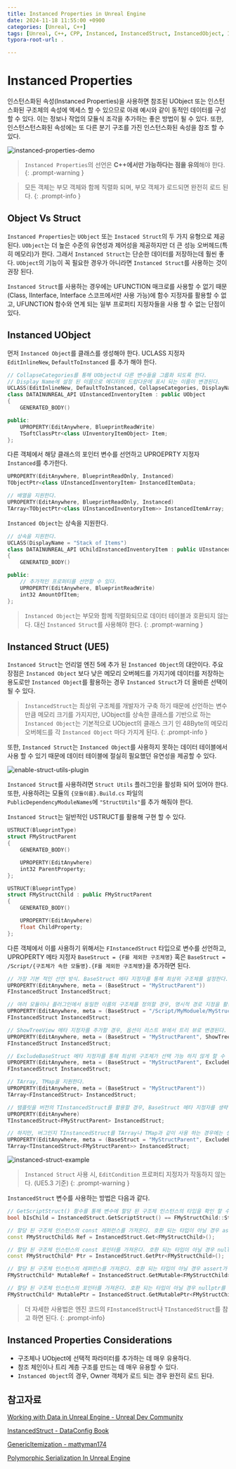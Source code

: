 ```yaml
---
title: Instanced Properties in Unreal Engine
date: 2024-11-18 11:55:00 +0900
categories: [Unreal, C++]
tags: [Unreal, C++, CPP, Instanced, InstancedStruct, InstancedObject, InstancedProperties]
typora-root-url: .

---
```


# Instanced Properties

인스턴스화된 속성(Instanced Properties)을 사용하면 참조된 UObject 또는 인스턴스화된 구조체의 속성에 엑세스 할 수 있으므로 아래 예시와 같이 동적인 데이터를 구성 할 수 있다. 이는 정보나 작업의 모듈식 조각을 추가하는 좋은 방법이 될 수 있다. 또한, 인스턴스턴스화된 속성에는 또 다른 분기 구조를 가진 인스턴스화된 속성을 참조 할 수 있다.

![instanced-properties-demo](/../assets/img/2024-11-18-unreal-instanced-property/instanced-properties-demo.gif)

> `Instanced Properties`의 선언은 **C++에서만 가능하다는 점을 유의**해야 한다.
{: .prompt-warning }

> 모든 객체는 부모 객체와 함께 직렬화 되며, 부모 객체가 로드되면 완전히 로드 된다.
{: .prompt-info }



## Object Vs Struct

`Instanced Properties`는 `UObject` 또는 `Instaced Struct`의 두 가지 유형으로 제공된다. `UObject`는 더 높은 수준의 유연성과 제어성을 제공하지만 더 큰 성능 오버헤드(특히 메모리)가 한다. 그래서 `Instanced Struct`는 단순한 데이터를 저장하는데 훨씬 좋다. `UObject`의 기능이 꼭 필요한 경우가 아니라면 `Instanced Struct`를 사용하는 것이 권장 된다.

`Instanced Struct`를 사용하는 경우에는 UFUNCTION 매크로를 사용할 수 없기 때문(Class, IInterface, Interface 스코프에서만 사용 가능)에 함수 지정자를 활용할 수 없고, UFUNCTION 함수와 연계 되는 일부 프로퍼티 지정자들을 사용 할 수 없는 단점이 있다.



## Instanced UObject

먼저 `Instanced Object`를 클래스를 생성해야 한다.  UCLASS 지정자 `EditInlineNew`, `DefaultToInstanced` 를 추가 해야 한다.

```cpp
// CollapseCategories를 통해 UObject내 다른 변수들을 그룹화 되도록 한다.
// Display Name에 설정 된 이름으로 에디터의 드랍다운에 표시 되는 이름이 변경된다.
UCLASS(EditInlineNew, DefaultToInstanced, CollapseCategories, DisplayName = "Single Item")
class DATAINUNREAL_API UInstancedInventoryItem : public UObject
{
	GENERATED_BODY()

public:
	UPROPERTY(EditAnywhere, BlueprintReadWrite)
    TSoftClassPtr<class UInventoryItemObject> Item;
};
```

다른 객체에서 해당 클래스의 포인터 변수를 선언하고 UPROEPRTY 지정자 `Instanced`를 추가한다.

```cpp
UPROPERTY(EditAnywhere, BlueprintReadOnly, Instanced)
TObjectPtr<class UInstancedInventoryItem> InstancedItemData;

// 배열을 지원한다.
UPROPERTY(EditAnywhere, BlueprintReadOnly, Instanced)
TArray<TObjectPtr<class UInstancedInventoryItem>> InstancedItemArray;
```

`Instanced Object`는 상속을 지원한다. 

```cpp
// 상속을 지원한다.
UCLASS(DisplayName = "Stack of Items")
class DATAINUNREAL_API UChildInstancedInventoryItem : public UInstancedInventoryItem
{
	GENERATED_BODY()

public:
	// 추가적인 프로퍼티를 선언할 수 있다.
	UPROPERTY(EditAnywhere, BlueprintReadWrite)
    int32 AmountOfItem;
};
```

> `Instanced Object`는 부모와 함께 직렬화되므로 데이터 테이블과 호환되지 않는다. 대신 `Instanced Struct`를 사용해야 한다.
{: .prompt-warning }



## Instanced Struct (UE5)

`Instanced Struct`는 언리얼 엔진 5에 추가 된 `Instanced Object`의 대안이다. 주요 장점은 `Instanced Object` 보다 낮은 메모리 오버헤드를 가지기에 데이터를 저장하는 용도로만 `Instanced Object`를 활용하는 경우 `Instanced Struct`가 더 올바른 선택이 될 수 있다. 

> `InstancedStruct`는 최상위 구조체를 개발자가 구축 하기 때문에 선언하는 변수 만큼 메모리 크기를 가지지만, UObject를 상속한 클래스를 기반으로 하는 `Instanced Object`는 기본적으로 UObject의 클래스 크기 인 48Byte의 메모리 오버헤드를 각 `Instanced Object` 마다 가지게 된다.
{: .prompt-info }

또한, `Instanced Struct`는 `Instanced Object`를 사용하지 못하는 데이터 테이블에서 사용 할 수 있기 때문에 데이터 테이블에 절실히 필요했던 유연성을 제공할 수 있다.

![enable-struct-utils-plugin](/../assets/img/2024-11-18-unreal-instanced-struct/enable-struct-utils-plugin.png)

`Instanced Struct`를 사용하려면 `Struct Utils` 플러그인을 활성화 되어 있어야 한다. 또한, 사용하려는 모듈의 `{모듈이름}.Build.cs` 파일의 `PublicDependencyModuleNames`에 `"StructUtils"`를 추가 해줘야 한다.

`Instanced Struct`는 일반적인 USTRUCT를 활용해 구현 할 수 있다. 

```cpp
USTRUCT(BlueprintType)
struct FMyStructParent
{
	GENERATED_BODY()

	UPROPERTY(EditAnywhere)
	int32 ParentProperty;
};

USTRUCT(BlueprintType)
struct FMyStructChild : public FMyStructParent
{
	GENERATED_BODY()

	UPROPERTY(EditAnywhere)
	float ChildProperty;
};
```

다른 객체에서 이를 사용하기 위해서는 `FInstancedStruct` 타입으로 변수를 선언하고, UPROPERTY 메타 지정자 `BaseStruct = {F를 제외한 구조체명}` 혹은 `BaseStruct = /Script/{구조체가 속한 모듈명}.{F를 제외한 구조체명}`을 추가하면 된다.

```cpp
// 가장 기본 적인 선언 방식. BaseStruct 메타 지정자를 통해 최상위 구조체를 설정한다.
UPROPERTY(EditAnywhere, meta = (BaseStruct = "MyStructParent"))
FInstancedStruct InstancedStruct;

// 여러 모듈이나 플러그인에서 동일한 이름의 구조체를 정의할 경우, 명시적 경로 지정을 활용한다.
UPROPERTY(EditAnywhere, meta = (BaseStruct = "/Script/MyModuele/MyStructParent"))
FInstancedStruct InstancedStruct;

// ShowTreeView 메타 지정자를 추가할 경우, 옵션이 리스트 뷰에서 트리 뷰로 변경된다.
UPROPERTY(EditAnywhere, meta = (BaseStruct = "MyStructParent", ShowTreeView))
FInstancedStruct InstancedStruct;

// ExcludeBaseStruct 메타 지정자를 통해 최상위 구조체가 선택 가능 하지 않게 할 수 있다.
UPROPERTY(EditAnywhere, meta = (BaseStruct = "MyStructParent", ExcludeBaseStruct))
FInstancedStruct InstancedStruct;

// TArray, TMap을 지원한다.
UPROPERTY(EditAnywhere, meta = (BaseStruct = "MyStructParent"))
TArray<FInstancedStruct> InstancedStruct;

// 탬플릿을 버전의 TInstancedStruct를 활용할 경우, BaseStruct 메타 지정자를 생략 할 수 있다.
UPROPERTY(EditAnywhere)
TInstancedStruct<FMyStructParent> InstancedStruct;

// 하지만, 버그인지 TInstancedStruct를 TArray나 TMap과 같이 사용 하는 경우에는 생략이 지원되지 않는다. (UE5.3 기준)
UPROPERTY(EditAnywhere, meta = (BaseStruct = "MyStructParent", ExcludeBaseStruct))
TArray<TInstancedStruct<FMyStructParent>> InstancedStruct;
```

![instanced-struct-example](/../assets/img/2024-11-18-unreal-instanced-property/instanced-struct-example.png)

> `Instanced Struct` 사용 시, `EditCondition` 프로퍼티 지정자가 작동하지 않는다. (UE5.3 기준)
{: .prompt-warning }



`InstancedStruct` 변수를 사용하는 방법은 다음과 같다. 

```cpp
// GetScriptStruct() 함수를 통해 변수에 할당 된 구조체 인스턴스의 타입을 확인 할 수 있다.
bool bIsChild = InstancedStruct.GetScriptStruct() == FMyStructChild::StaticStruct())

// 할당 된 구조체 인스턴스의 const 레퍼런스를 가져온다. 호환 되는 타입이 아닐 경우 assert가 발생한다.
const FMyStructChild& Ref = InstancedStruct.Get<FMyStructChild>();

// 할당 된 구조체 인스턴스의 const 포인터를 가져온다. 호환 되는 타입이 아닐 경우 nullptr를 반환한다.
const FMyStructChild* Ptr = InstancedStruct.GetPtr<FMyStructChild>();

// 할당 된 구조체 인스턴스의 레퍼런스를 가져온다. 호환 되는 타입이 아닐 경우 assert가 발생한다.
FMyStructChild* MutableRef = InstancedStruct.GetMutable<FMyStructChild>();

// 할당 된 구조체 인스턴스의 포인터를 가져온다. 호환 되는 타입이 아닐 경우 nullptr를 반환한다.
FMyStructChild* MutablePtr = InstancedStruct.GetMutablePtr<FMyStructChild>();
```

> 더 자세한 사용법은 엔진 코드의 `FInstancedStruct`나 `TInstancedStruct`를 참고 하면 된다.
{: .prompt-info}



## Instanced Properties Considerations

- 구조체나 UObject에 선택적 파라미터를 추가하는 데 매우 유용하다.
- 참조 체인이나 트리 계층 구조를 만드는 데 매우 유용할 수 있다.
- `Instanced Object`의 경우, Owner 객체가 로드 되는 경우 완전히 로드 된다.



## 참고자료

[Working with Data in Unreal Engine - Unreal Dev Community](https://dev.epicgames.com/community/learning/tutorials/Gp9j/working-with-data-in-unreal-engine-data-tables-data-assets-uproperty-specifiers-and-more)

[InstancedStruct - DataConfig Book](https://slowburn.dev/dataconfig/Extra/InstancedStruct.html#instancedstruct)

[GenericItemization - mattyman174](https://github.com/mattyman174/GenericItemization#instanced-structs)

[Polymorphic Serialization In Unreal Engine](https://slowburn.dev/blog/polymorphic-serialization-in-unreal-engine/)
